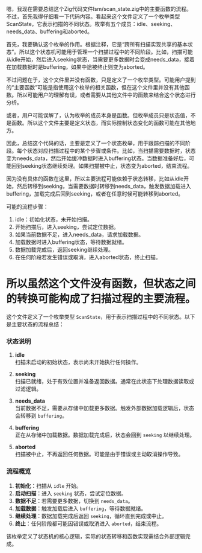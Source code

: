嗯，我现在需要总结这个Zig代码文件lsm/scan_state.zig中的主要函数的流程。不过，首先我得仔细看一下代码内容。看起来这个文件定义了一个枚举类型ScanState，它表示扫描的不同状态。枚举有五个成员：idle、seeking、needs_data、buffering和aborted。

首先，我要确认这个枚举的作用。根据注释，它是“跨所有扫描实现共享的基本状态”。所以这个状态机可能用于管理一个扫描过程中的不同阶段。比如，扫描可能从idle开始，然后进入seeking状态，当需要更多数据时会变成needs_data，接着在加载数据时是buffering，如果中途被终止则变为aborted。

不过问题在于，这个文件里并没有函数，只是定义了一个枚举类型。可能用户提到的“主要函数”可能是指使用这个枚举的相关函数，但在这个文件里并没有其他函数。所以可能用户的理解有误，或者需要从其他文件中的函数来结合这个状态进行分析。

或者，用户可能误解了，认为枚举的成员本身是函数。但枚举成员只是状态值，不是函数。所以这个文件主要是定义状态，而实际控制状态变化的函数可能在其他地方。

因此，总结这个代码的话，主要是定义了一个状态枚举，用于跟踪扫描的不同阶段。每个状态对应扫描过程中的某个步骤或条件。比如，当扫描需要数据时，状态变为needs_data，然后开始缓冲数据时进入buffering状态。当数据准备好后，可能回到seeking状态继续处理。如果扫描被中止，状态变为aborted，结束流程。

因为没有具体的函数在这里，所以主要流程可能依赖于状态转移，比如从idle开始，然后转移到seeking，当需要数据时转移到needs_data，触发数据加载进入buffering，加载完成后回到seeking，或者在任意时候可能转移到aborted。

可能的流程步骤：
1. idle：初始化状态，未开始扫描。
2. 开始扫描后，进入seeking，尝试定位数据。
3. 如果当前数据不足，进入needs_data，请求加载数据。
4. 加载数据时进入buffering状态，等待数据就绪。
5. 数据加载完成后，返回seeking继续处理。
6. 在任何阶段若发生错误或取消，进入aborted状态，终止扫描。

所以虽然这个文件没有函数，但状态之间的转换可能构成了扫描过程的主要流程。
================================================
这个文件定义了一个枚举类型 `ScanState`，用于表示扫描过程中的不同状态。以下是主要状态的流程总结：

### 状态说明
1. **idle**  
   扫描未启动的初始状态，表示尚未开始执行任何操作。

2. **seeking**  
   扫描已就绪，处于有效位置并准备返回数据。通常在此状态下处理数据读取或过滤逻辑。

3. **needs_data**  
   当前数据不足，需要从存储中加载更多数据。触发外部数据加载逻辑后，状态会转移到 `buffering`。

4. **buffering**  
   正在从存储中加载数据。数据加载完成后，状态会回到 `seeking` 以继续处理。

5. **aborted**  
   扫描被中止，不再返回任何数据。可能是由于错误或主动取消操作导致。

### 流程概览
1. **初始化**：扫描从 `idle` 开始。
2. **启动扫描**：进入 `seeking` 状态，尝试定位数据。
3. **数据不足**：若需要更多数据，切换到 `needs_data`。
4. **加载数据**：触发加载后进入 `buffering`，等待数据就绪。
5. **继续处理**：数据加载完成后返回 `seeking`，循环直到完成或中止。
6. **终止**：任何阶段都可能因错误或取消进入 `aborted`，结束流程。

该枚举定义了状态机的核心逻辑，实际的状态转移和函数实现需结合外部逻辑完成。